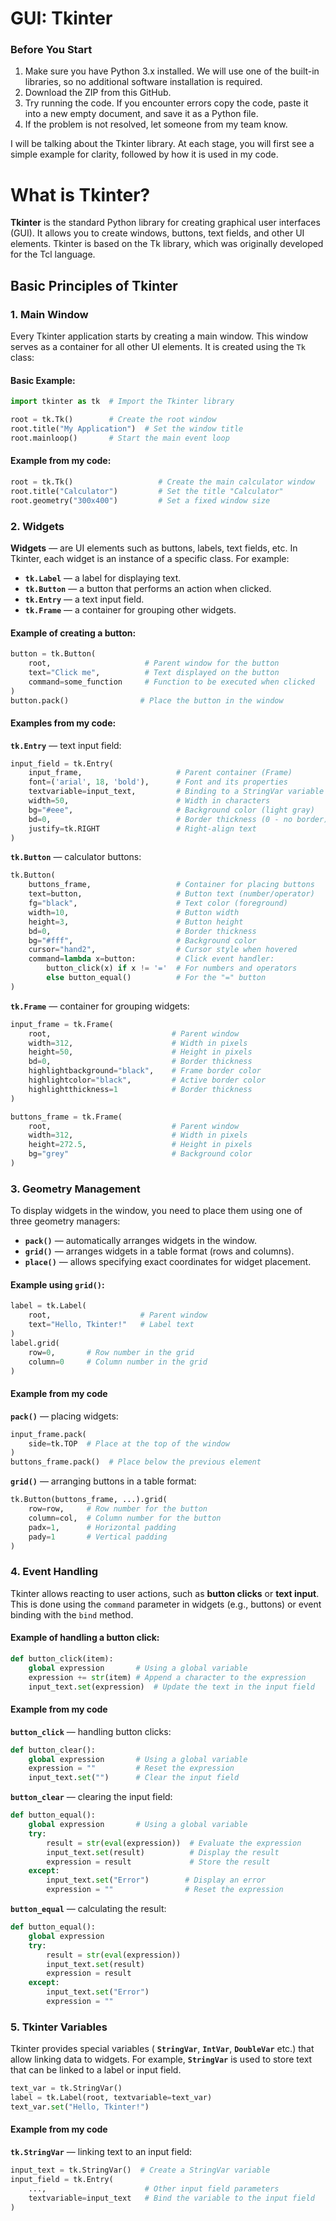 # GUI: Tkinter

### Before You Start
1. Make sure you have Python 3.x installed. We will use one of the built-in libraries, so no additional software installation is required.
2. Download the ZIP from this GitHub.
3. Try running the code. If you encounter errors copy the code, paste it into a new empty document, and save it as a Python file.
4. If the problem is not resolved, let someone from my team know.

I will be talking about the Tkinter library. At each stage, you will first see a simple example for clarity, followed by how it is used in my code.

# What is Tkinter?

**Tkinter** is the standard Python library for creating graphical user interfaces (GUI). It allows you to create windows, buttons, text fields, and other UI elements. Tkinter is based on the Tk library, which was originally developed for the Tcl language.

## Basic Principles of Tkinter

### 1. Main Window
Every Tkinter application starts by creating a main window. This window serves as a container for all other UI elements. It is created using the `Tk` class:

#### Basic Example:
```python
import tkinter as tk  # Import the Tkinter library

root = tk.Tk()        # Create the root window
root.title("My Application")  # Set the window title
root.mainloop()       # Start the main event loop
```

#### Example from my code:
```python
root = tk.Tk()                   # Create the main calculator window
root.title("Calculator")         # Set the title "Calculator"
root.geometry("300x400")         # Set a fixed window size
```




### 2. Widgets

**Widgets** — are UI elements such as buttons, labels, text fields, etc. In Tkinter, each widget is an instance of a specific class. For example:

- **`tk.Label`** — a label for displaying text.
- **`tk.Button`** — a button that performs an action when clicked.
- **`tk.Entry`** — a text input field.
- **`tk.Frame`** — a container for grouping other widgets.



#### Example of creating a button:
```python
button = tk.Button(
    root,                     # Parent window for the button
    text="Click me",          # Text displayed on the button
    command=some_function     # Function to be executed when clicked
)
button.pack()                # Place the button in the window
```


#### Examples from my code:

**`tk.Entry`** — text input field:
```python
input_field = tk.Entry(
    input_frame,                     # Parent container (Frame)
    font=('arial', 18, 'bold'),      # Font and its properties
    textvariable=input_text,         # Binding to a StringVar variable
    width=50,                        # Width in characters
    bg="#eee",                       # Background color (light gray)
    bd=0,                            # Border thickness (0 - no border)
    justify=tk.RIGHT                 # Right-align text
)
```

**`tk.Button`** — calculator buttons:
```python
tk.Button(
    buttons_frame,                   # Container for placing buttons
    text=button,                     # Button text (number/operator)
    fg="black",                      # Text color (foreground)
    width=10,                        # Button width
    height=3,                        # Button height
    bd=0,                            # Border thickness
    bg="#fff",                       # Background color
    cursor="hand2",                  # Cursor style when hovered
    command=lambda x=button:         # Click event handler:
        button_click(x) if x != '='  # For numbers and operators
        else button_equal()          # For the "=" button
)
```

**`tk.Frame`** — container for grouping widgets:
```python
input_frame = tk.Frame(
    root,                           # Parent window
    width=312,                      # Width in pixels
    height=50,                      # Height in pixels
    bd=0,                           # Border thickness
    highlightbackground="black",    # Frame border color
    highlightcolor="black",         # Active border color
    highlightthickness=1            # Border thickness
)

buttons_frame = tk.Frame(
    root,                           # Parent window
    width=312,                      # Width in pixels
    height=272.5,                   # Height in pixels
    bg="grey"                       # Background color
)
```




### 3. Geometry Management

To display widgets in the window, you need to place them using one of three geometry managers:

- **`pack()`** — automatically arranges widgets in the window.
- **`grid()`** — arranges widgets in a table format (rows and columns).
- **`place()`** — allows specifying exact coordinates for widget placement.

#### Example using **`grid()`**:

```python
label = tk.Label(
    root,                    # Parent window
    text="Hello, Tkinter!"   # Label text
)
label.grid(
    row=0,       # Row number in the grid
    column=0     # Column number in the grid
)
```


#### Example from my code

**`pack()`** — placing widgets:
```python
input_frame.pack(
    side=tk.TOP  # Place at the top of the window
)
buttons_frame.pack()  # Place below the previous element
```

**`grid()`** — arranging buttons in a table format:
```python
tk.Button(buttons_frame, ...).grid(
    row=row,     # Row number for the button
    column=col,  # Column number for the button
    padx=1,      # Horizontal padding
    pady=1       # Vertical padding
)
```



### 4. Event Handling

Tkinter allows reacting to user actions, such as **button clicks** or **text input**. This is done using the `command` parameter in widgets (e.g., buttons) or event binding with the `bind` method.

#### Example of handling a button click:
```python
def button_click(item):
    global expression       # Using a global variable
    expression += str(item) # Append a character to the expression
    input_text.set(expression)  # Update the text in the input field
```

#### Example from my code

**`button_click`**  — handling button clicks:
```python
def button_clear():
    global expression       # Using a global variable
    expression = ""         # Reset the expression
    input_text.set("")      # Clear the input field

```

**`button_clear`** — clearing the input field:
```python
def button_equal():
    global expression       # Using a global variable
    try:
        result = str(eval(expression))  # Evaluate the expression
        input_text.set(result)          # Display the result
        expression = result             # Store the result
    except:
        input_text.set("Error")        # Display an error
        expression = ""                # Reset the expression
```

**`button_equal`** — calculating the result:
```python
def button_equal():
    global expression
    try:
        result = str(eval(expression))
        input_text.set(result)
        expression = result
    except:
        input_text.set("Error")
        expression = ""
```


### 5. Tkinter Variables

Tkinter provides special variables ( **`StringVar`**,  **`IntVar`**,  **`DoubleVar`** etc.) that allow linking data to widgets. For example, **`StringVar`** is used to store text that can be linked to a label or input field.

```python
text_var = tk.StringVar()
label = tk.Label(root, textvariable=text_var)
text_var.set("Hello, Tkinter!")
```

#### Example from my code
**`tk.StringVar`** — linking text to an input field:
```python
input_text = tk.StringVar()  # Create a StringVar variable
input_field = tk.Entry(
    ...,                      # Other input field parameters
    textvariable=input_text   # Bind the variable to the input field
)
```
